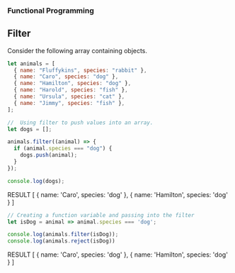 ### Functional Programming

## Filter
Consider the following array containing objects.

```javascript
let animals = [
  { name: "Fluffykins", species: "rabbit" },
  { name: "Caro", species: "dog" },
  { name: "Hamilton", species: "dog" },
  { name: "Harold", species: "fish" },
  { name: "Ursula", species: "cat" },
  { name: "Jimmy", species: "fish" },
];
```
```javascript
//  Using filter to push values into an array.
let dogs = [];

animals.filter((animal) => {
  if (animal.species === "dog") {
    dogs.push(animal);
  }
});

console.log(dogs);
```
RESULT
[
  { name: 'Caro', species: 'dog' },
  { name: 'Hamilton', species: 'dog' }
]


```javascript
// Creating a function variable and passing into the filter
let isDog = animal => animal.species === 'dog';

console.log(animals.filter(isDog));
console.log(animals.reject(isDog))

```
RESULT
[
  { name: 'Caro', species: 'dog' },
  { name: 'Hamilton', species: 'dog' }
]